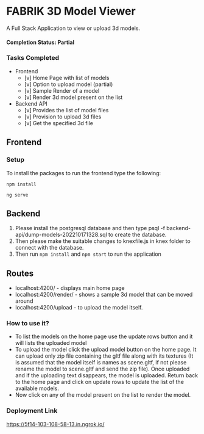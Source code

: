 # FABRIK 3D Model Viewer
 A Full Stack Application to view or upload 3d models.

#### Completion Status: <b>Partial</b> 

### Tasks Completed
-  Frontend
    - [v] Home Page with list of models
    - [v] Option to upload model (partial)
    - [v] Sample Render of a model
    - [v] Render 3d model present on the list
-  Backend API
    - [v] Provides the list of model files
    - [v] Provision to upload 3d files
    - [v] Get the specified 3d file

## Frontend
### Setup
To install the packages to run the frontend type the following:

`npm install`

`ng serve`  

## Backend
1. Please install the postgresql database and then type psql -f backend-api/dump-models-202210171328.sql to create the database.
2. Then please make the suitable changes to knexfile.js in knex folder to connect with the database.
3. Then run `npm install` and `npm start` to run the application

## Routes
- localhost:4200/ - displays main home page
- localhost:4200/render/ - shows a sample 3d model that can be moved around
- localhost:4200/upload - to upload the model itself.

### How to use it?
- To list the models on the home page use the update rows button and it will lists the uploaded model
- To upload the model click the upload model button on the home page. It can upload only zip file containing the gltf file along with its textures (It is assumed that the model itself is names as scene.gltf, if not please rename the model to scene.gltf and send the zip file). Once uploaded and if the uploading text disappears, the model is uploaded. Return back to the home page and click on update rows to update the list of the available models.
- Now click on any of the model present on the list to render the model.

### Deployment Link
https://5f14-103-108-58-13.in.ngrok.io/ 



